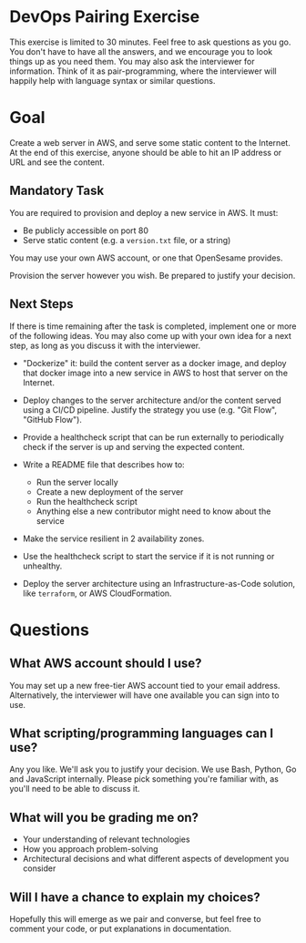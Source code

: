 DevOps Pairing Exercise
=======================

This exercise is limited to 30 minutes. Feel free to ask questions as you go.
You don't have to have all the answers, and we encourage you to look things up
as you need them. You may also ask the interviewer for information. Think of it
as pair-programming, where the interviewer will happily help with language
syntax or similar questions.

# Goal

Create a web server in AWS, and serve some static content to the Internet. At
the end of this exercise, anyone should be able to hit an IP address or URL and
see the content.

## Mandatory Task

You are required to provision and deploy a new service in AWS. It must:

* Be publicly accessible on port 80
* Serve static content (e.g. a `version.txt` file, or a string)

You may use your own AWS account, or one that OpenSesame provides.

Provision the server however you wish. Be prepared to justify your decision.

## Next Steps

If there is time remaining after the task is completed, implement one or more of
the following ideas. You may also come up with your own idea for a next step, as
long as you discuss it with the interviewer.

* "Dockerize" it: build the content server as a docker image, and deploy that
  docker image into a new service in AWS to host that server on the Internet.

* Deploy changes to the server architecture and/or the content served using a
  CI/CD pipeline. Justify the strategy you use (e.g. "Git Flow", "GitHub Flow").

* Provide a healthcheck script that can be run externally to periodically check
  if the server is up and serving the expected content.

* Write a README file that describes how to:
  * Run the server locally
  * Create a new deployment of the server
  * Run the healthcheck script
  * Anything else a new contributor might need to know about the service

* Make the service resilient in 2 availability zones.

* Use the healthcheck script to start the service if it is not running or unhealthy.

* Deploy the server architecture using an Infrastructure-as-Code solution, like `terraform`, or AWS CloudFormation.

# Questions

## What AWS account should I use?

You may set up a new free-tier AWS account tied to your email address.
Alternatively, the interviewer will have one available you can sign into to use.

## What scripting/programming languages can I use?

Any you like. We'll ask you to justify your decision. We use Bash, Python, Go
and JavaScript internally. Please pick something you're familiar with, as
you'll need to be able to discuss it.

## What will you be grading me on?

* Your understanding of relevant technologies
* How you approach problem-solving
* Architectural decisions and what different aspects of development you consider

## Will I have a chance to explain my choices?

Hopefully this will emerge as we pair and converse, but feel free to comment your code, or put explanations in documentation.

